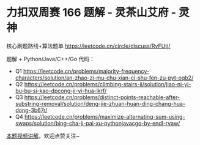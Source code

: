 # 力扣双周赛 166 题解 - 灵茶山艾府 - 灵神

核心刷题路线+算法题单 https://leetcode.cn/circle/discuss/RvFUtj/

题解 + Python/Java/C++/Go 代码：
- Q1 https://leetcode.cn/problems/majority-frequency-characters/solution/an-zhao-zi-mu-chu-xian-ci-shu-fen-zu-pyt-oqb2/
- Q2 https://leetcode.cn/problems/climbing-stairs-ii/solution/jiao-ni-yi-bu-bu-si-kao-dpcong-ji-yi-hua-lkrf/
- Q3 https://leetcode.cn/problems/distinct-points-reachable-after-substring-removal/solution/deng-jie-zhuan-huan-ding-chang-hua-dong-3b67r/
- Q4 https://leetcode.cn/problems/maximize-alternating-sum-using-swaps/solution/bing-cha-ji-pai-xu-pythonjavacgo-by-endl-rvaw/

[本题视频讲解](https://www.bilibili.com/video/BV1AKnRz8Ejn/)，欢迎点赞关注~
